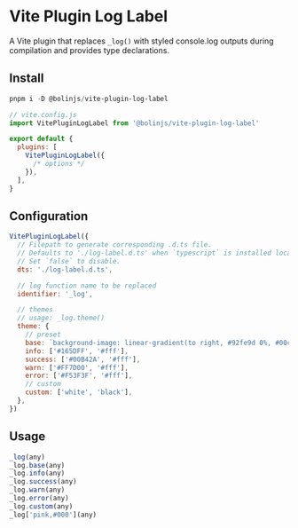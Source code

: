 # Vite Plugin Log Label

A Vite plugin that replaces `_log()` with styled console.log outputs during compilation and provides type declarations.

## Install

```powershell
pnpm i -D @bolinjs/vite-plugin-log-label
```

```javascript
// vite.config.js
import VitePluginLogLabel from '@bolinjs/vite-plugin-log-label'

export default {
  plugins: [
    VitePluginLogLabel({
      /* options */
    }),
  ],
}
```

## Configuration

```javascript
VitePluginLogLabel({
  // Filepath to generate corresponding .d.ts file.
  // Defaults to './log-label.d.ts' when `typescript` is installed locally.
  // Set `false` to disable.
  dts: './log-label.d.ts',

  // log function name to be replaced
  identifier: '_log',

  // themes
  // usage: _log.theme()
  theme: {
    // preset
    base: `background-image: linear-gradient(to right, #92fe9d 0%, #00c9ff 100%);color:#000;padding:2px 5px;border-radius:4px;`,
    info: ['#165DFF', '#fff'],
    success: ['#00B42A', '#fff'],
    warn: ['#FF7D00', '#fff'],
    error: ['#F53F3F', '#fff'],
    // custom
    custom: ['white', 'black'],
  },
})
```

## Usage

```javascript
_log(any)
_log.base(any)
_log.info(any)
_log.success(any)
_log.warn(any)
_log.error(any)
_log.custom(any)
_log['pink,#000'](any)
```
